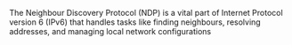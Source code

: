The Neighbour Discovery Protocol (NDP) is a vital part of Internet Protocol version 6 (IPv6) that handles tasks like finding neighbours, resolving addresses, and managing local network configurations